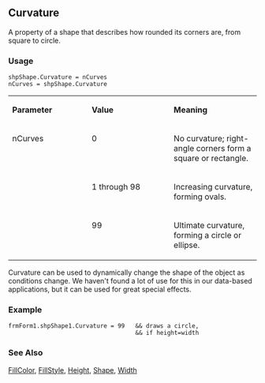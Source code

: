 ## Curvature

A property of a shape that describes how rounded its corners are, from square to circle.

### Usage

```foxpro
shpShape.Curvature = nCurves
nCurves = shpShape.Curvature
```
<table>
<tr>
  <td width="32%" valign="top">
  <p><b>Parameter</b></p>
  </td>
  <td width="23%" valign="top">
  <p><b>Value</b></p>
  </td>
  <td width="45%" valign="top">
  <p><b>Meaning</b></p>
  </td>
 </tr>
<tr>
  <td width="32%" rowspan="3" valign="top">
  <p>nCurves</p>
  </td>
  <td width="23%" valign="top">
  <p>0</p>
  </td>
  <td width="45%" valign="top">
  <p>No curvature; right-angle corners form a square or rectangle.</p>
  </td>
 </tr>
<tr>
  <td width="33%" valign="top">
  <p>1 through 98</p>
  </td>
  <td width="67%" valign="top">
  <p>Increasing curvature, forming ovals.</p>
  </td>
 </tr>
<tr>
  <td width="33%" valign="top">
  <p>99</p>
  </td>
  <td width="67%" valign="top">
  <p>Ultimate curvature, forming a circle or ellipse.</p>
  </td>
 </tr>
</table>

Curvature can be used to dynamically change the shape of the object as conditions change. We haven't found a lot of use for this in our data-based applications, but it can be used for great special effects.

### Example

```foxpro
frmForm1.shpShape1.Curvature = 99   && draws a circle,
                                    && if height=width
```
### See Also

[FillColor](s4g362.md), [FillStyle](s4g363.md), [Height](s4g368.md), [Shape](s4g539.md), [Width](s4g368.md)